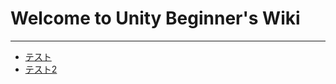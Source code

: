 # Welcome to Unity Beginner's Wiki

---

* <a href='wiki/テスト.md'>テスト</a>
* <a href='wiki/テスト2.md'>テスト2</a>

